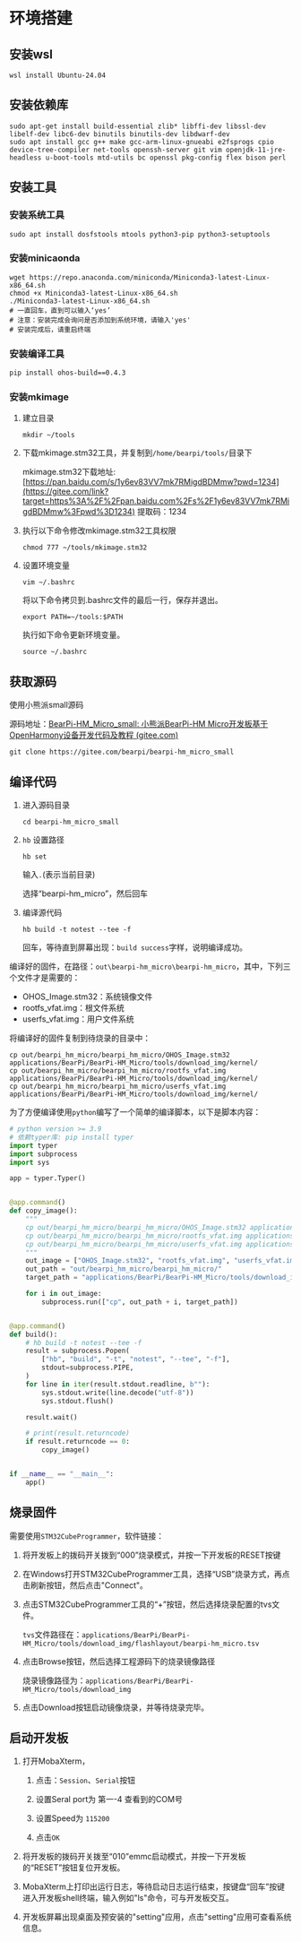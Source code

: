 # 环境搭建

## 安装wsl

```shell
wsl install Ubuntu-24.04
```

## 安装依赖库

```shell
sudo apt-get install build-essential zlib* libffi-dev libssl-dev libelf-dev libc6-dev binutils binutils-dev libdwarf-dev
sudo apt install gcc g++ make gcc-arm-linux-gnueabi e2fsprogs cpio device-tree-compiler net-tools openssh-server git vim openjdk-11-jre-headless u-boot-tools mtd-utils bc openssl pkg-config flex bison perl
```

## 安装工具

### 安装系统工具

```shell
sudo apt install dosfstools mtools python3-pip python3-setuptools
```

### 安装minicaonda

```shell
wget https://repo.anaconda.com/miniconda/Miniconda3-latest-Linux-x86_64.sh
chmod +x Miniconda3-latest-Linux-x86_64.sh
./Miniconda3-latest-Linux-x86_64.sh
# 一直回车，直到可以输入‘yes’
# 注意：安装完成会询问是否添加到系统环境，请输入'yes'
# 安装完成后，请重启终端
```

### 安装编译工具

```shell
pip install ohos-build==0.4.3
```

### 安装mkimage

1. 建立目录

   ```shell
   mkdir ~/tools 
   ```

2. 下载mkimage.stm32工具，并复制到`/home/bearpi/tools/`目录下

   mkimage.stm32下载地址: [https://pan.baidu.com/s/1y6ev83VV7mk7RMigdBDMmw?pwd=1234](https://gitee.com/link?target=https%3A%2F%2Fpan.baidu.com%2Fs%2F1y6ev83VV7mk7RMigdBDMmw%3Fpwd%3D1234) 提取码：1234

3. 执行以下命令修改mkimage.stm32工具权限

   ```shell
   chmod 777 ~/tools/mkimage.stm32
   ```

4. 设置环境变量

   ```shell
   vim ~/.bashrc
   ```

   将以下命令拷贝到.bashrc文件的最后一行，保存并退出。

   ```shell
   export PATH=~/tools:$PATH
   ```

   执行如下命令更新环境变量。

   ```shell
   source ~/.bashrc
   ```

## 获取源码

使用小熊派small源码

源码地址：[BearPi-HM_Micro_small: 小熊派BearPi-HM Micro开发板基于OpenHarmony设备开发代码及教程 (gitee.com)](https://gitee.com/bearpi/bearpi-hm_micro_small)

```shell
git clone https://gitee.com/bearpi/bearpi-hm_micro_small
```

## 编译代码

1. 进入源码目录

   ```shell
   cd bearpi-hm_micro_small
   ```

2. `hb` 设置路径

   ```
   hb set
   ```

   输入`.`(表示当前目录)

   选择“bearpi-hm_micro”，然后回车

3. 编译源代码

   ```shell
   hb build -t notest --tee -f
   ```

   回车，等待直到屏幕出现：`build success`字样，说明编译成功。

编译好的固件，在路径：`out\bearpi-hm_micro\bearpi-hm_micro`，其中，下列三个文件才是需要的：

- OHOS_Image.stm32：系统镜像文件
- rootfs_vfat.img：根文件系统
- userfs_vfat.img：用户文件系统

将编译好的固件复制到待烧录的目录中：

```shell
cp out/bearpi_hm_micro/bearpi_hm_micro/OHOS_Image.stm32 applications/BearPi/BearPi-HM_Micro/tools/download_img/kernel/
cp out/bearpi_hm_micro/bearpi_hm_micro/rootfs_vfat.img applications/BearPi/BearPi-HM_Micro/tools/download_img/kernel/
cp out/bearpi_hm_micro/bearpi_hm_micro/userfs_vfat.img applications/BearPi/BearPi-HM_Micro/tools/download_img/kernel/
```

为了方便编译使用`python`编写了一个简单的编译脚本，以下是脚本内容：

```python
# python version >= 3.9
# 依赖typer库: pip install typer
import typer
import subprocess
import sys

app = typer.Typer()


@app.command()
def copy_image():
    """
    cp out/bearpi_hm_micro/bearpi_hm_micro/OHOS_Image.stm32 applications/BearPi/BearPi-HM_Micro/tools/download_img/kernel/
    cp out/bearpi_hm_micro/bearpi_hm_micro/rootfs_vfat.img applications/BearPi/BearPi-HM_Micro/tools/download_img/kernel/
    cp out/bearpi_hm_micro/bearpi_hm_micro/userfs_vfat.img applications/BearPi/BearPi-HM_Micro/tools/download_img/kernel/
    """
    out_image = ["OHOS_Image.stm32", "rootfs_vfat.img", "userfs_vfat.img"]
    out_path = "out/bearpi_hm_micro/bearpi_hm_micro/"
    target_path = "applications/BearPi/BearPi-HM_Micro/tools/download_img/kernel/"

    for i in out_image:
        subprocess.run(["cp", out_path + i, target_path])


@app.command()
def build():
    # hb build -t notest --tee -f
    result = subprocess.Popen(
        ["hb", "build", "-t", "notest", "--tee", "-f"],
        stdout=subprocess.PIPE,
    )
    for line in iter(result.stdout.readline, b""):
        sys.stdout.write(line.decode("utf-8"))
        sys.stdout.flush()

    result.wait()

    # print(result.returncode)
    if result.returncode == 0:
        copy_image()


if __name__ == "__main__":
    app()

```

## 烧录固件

需要使用`STM32CubeProgrammer`，软件链接：

1. 将开发板上的拨码开关拨到“000”烧录模式，并按一下开发板的RESET按键

2. 在Windows打开STM32CubeProgrammer工具，选择“USB”烧录方式，再点击刷新按钮，然后点击"Connect"。

3. 点击STM32CubeProgrammer工具的“+”按钮，然后选择烧录配置的tvs文件。

   `tvs`文件路径在：`applications/BearPi/BearPi-HM_Micro/tools/download_img/flashlayout/bearpi-hm_micro.tsv`

4. 点击Browse按钮，然后选择工程源码下的烧录镜像路径

   烧录镜像路径为：`applications/BearPi/BearPi-HM_Micro/tools/download_img`

5. 点击Download按钮启动镜像烧录，并等待烧录完毕。

## 启动开发板

1. 打开MobaXterm，

   1. 点击：`Session`、`Serial`按钮

   2. 设置Seral port为 第一-4 查看到的COM号

   3. 设置Speed为 `115200`

   4. 点击`OK`
2. 将开发板的拨码开关拨至“010”emmc启动模式，并按一下开发板的“RESET”按钮复位开发板。
3. MobaXterm上打印出运行日志，等待启动日志运行结束，按键盘“回车”按键进入开发板shell终端，输入例如"ls"命令，可与开发板交互。
4. 开发板屏幕出现桌面及预安装的"setting"应用，点击"setting"应用可查看系统信息。
